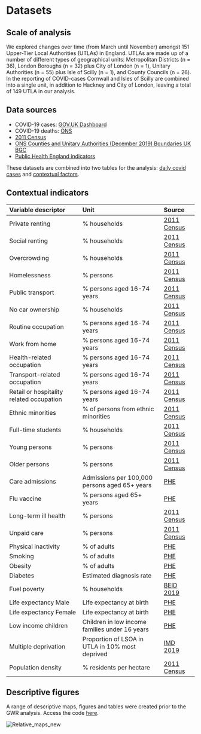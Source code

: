 # Datasets

## Scale of analysis

We explored changes over time (from March until November) amongst 151 Upper-Tier Local Authorities (UTLAs) in England. UTLAs are made up of a number of different types of geographical units: Metropolitan Districts (n = 36), London Boroughs (n = 32) plus City of London (n = 1), Unitary Authorities (n = 55) plus Isle of Scilly (n = 1), and County Councils (n = 26). In the reporting of COVID-cases Cornwall and Isles of Scilly are combined into a single unit, in addition to Hackney and City of London, leaving a total of 149 UTLA in our analysis.

## Data sources
* COVID-19 cases: [GOV.UK Dashboard](https://coronavirus.data.gov.uk)
* COVID-19 deaths: [ONS](https://www.ons.gov.uk/datasets/weekly-deaths-local-authority/editions/time-series/versions)
* [2011 Census](https://www.nomisweb.co.uk/census/2011)
* [ONS Counties and Unitary Authorities (December 2019) Boundaries UK BGC](https://geoportal.statistics.gov.uk/datasets/29827d4c079349888acd7db3f84e3449_0)
* [Public Health England indicators](https://fingertips.phe.org.uk/)

These datasets are combined into two tables for the analysis: [daily covid cases](https://github.com/fcorowe/covid19_hi/blob/main/data/covidcases_daily.csv) and [contextual factors](https://github.com/fcorowe/covid19_hi/blob/main/data/context.csv).

## Contextual indicators

| Variable  descriptor   | Unit                  | Source               |
|:---------------------- | :--------------------- | :--------------------  | 
Private renting        | % households          | [2011 Census](https://www.nomisweb.co.uk/census/2011)|
Social renting         | % households          | [2011 Census](https://www.nomisweb.co.uk/census/2011)|
Overcrowding           | % households          | [2011 Census](https://www.nomisweb.co.uk/census/2011)|
Homelessness           | % persons             | [2011 Census](https://www.nomisweb.co.uk/census/2011)|
Public transport       | % persons aged 16-74 years | [2011 Census](https://www.nomisweb.co.uk/census/2011)|
No car ownership       | % households          | [2011 Census](https://www.nomisweb.co.uk/census/2011)|
Routine occupation     | % persons aged 16-74 years | [2011 Census](https://www.nomisweb.co.uk/census/2011)|
Work from home | % persons aged 16-74 years | [2011 Census](https://www.nomisweb.co.uk/census/2011)|
Health-related occupation | % persons aged 16-74 years | [2011 Census](https://www.nomisweb.co.uk/census/2011)|
Transport-related occupation | % persons aged 16-74 years | [2011 Census](https://www.nomisweb.co.uk/census/2011)|
Retail or hospitality related occupation | % persons aged 16-74 years | [2011 Census](https://www.nomisweb.co.uk/census/2011)|
Ethnic minorities      | % of persons from ethnic minorities | [2011 Census](https://www.nomisweb.co.uk/census/2011)|
Full-time students     | % households          | [2011 Census](https://www.nomisweb.co.uk/census/2011)|
Young persons          | % persons             | [2011 Census](https://www.nomisweb.co.uk/census/2011)|
Older persons          | % persons             | [2011 Census](https://www.nomisweb.co.uk/census/2011)
Care admissions        | Admissions per 100,000 persons aged 65+ years | [PHE](https://fingertips.phe.org.uk/)|
Flu vaccine            | % persons aged 65+ years| [PHE](https://fingertips.phe.org.uk/) |
Long-term ill health   | % persons             | [2011 Census](https://www.nomisweb.co.uk/census/2011)|
Unpaid care            | % persons             | [2011 Census](https://www.nomisweb.co.uk/census/2011)|
Physical inactivity    | % of adults | [PHE](https://fingertips.phe.org.uk/)|
Smoking                | % of adults| [PHE](https://fingertips.phe.org.uk/)|
Obesity                | % of adults | [PHE](https://fingertips.phe.org.uk/)|
Diabetes               | Estimated diagnosis rate | [PHE](https://fingertips.phe.org.uk/)|
Fuel poverty           | % households | [BEID 2019](https://www.gov.uk/government/collections/fuel-poverty-statistics)|
Life expectancy Male   | Life expectancy at birth | [PHE](https://fingertips.phe.org.uk/)|
Life expectancy Female | Life expectancy at birth | [PHE](https://fingertips.phe.org.uk/)|
Low income children    | Children in low income families under 16 years | [PHE](https://fingertips.phe.org.uk/)|
Multiple deprivation   | Proportion of LSOA in UTLA in 10% most deprived | [IMD 2019](https://www.gov.uk/government/statistics/english-indices-of-deprivation-2019)|
Population density | % residents per hectare | [2011 Census](https://www.nomisweb.co.uk/census/2011)|

## Descriptive figures

A range of descriptive maps, figures and tables were created prior to the GWR analysis. Access the code [here](https://github.com/fcorowe/covid19_hi/blob/main/data/descriptive_maps_tables.Rmd). 

![Relative_maps_new](https://user-images.githubusercontent.com/57355504/101910584-09899e80-3bb7-11eb-85ff-1577393c3a6b.jpg)


